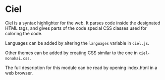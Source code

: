 # Ciel

Ciel is a syntax highlighter for the web. It parses code inside the designated
HTML tags, and gives parts of the code special CSS classes used for coloring
the code.

Languages can be added by altering the `languages` variable in `ciel.js`.

Other themes can be added by creating CSS similar to the one in
`ciel-monokai.css`.

The full description for this module can be read by opening index.html in a web 
browser.
